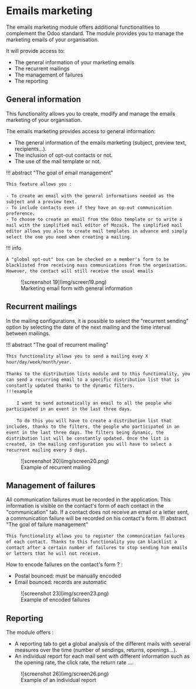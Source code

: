 # Emails marketing
The emails marketing module offers additional functionalities to complement the Odoo standard. The module provides you to manage the marketing emails of your organisation.

It will provide access to:

- The general information of your marketing emails
- The recurrent mailings
- The management of failures
- The reporting

## General information

This functionality allows you to create, modify and manage the emails marketing of your organisation.

The emails marketing provides access to general information:

- The general information of the emails marketing (subject, preview text, recipients...).
- The inclusion of opt-out contacts or not.
- The use of the mail template or not. 

!!! abstract "The goal of email management"

    This feature allows you :
    
    - To create an email with the general informations needed as the subject and a preview text.
    - To include contacts even if they have an op-out communication preference.
    - To choose to create an email from the Odoo template or to write a mail with the simplified mail editor of Mozaik. The simplified mail editor allows you also to create mail templates in advance and simply select the one you need when creating a mailing.

!!! info 

    A "global opt-out" box can be checked on a member's form to be blacklisted from receiving mass communications from the organisation. However, the contact will still receive the usual emails

<figure markdown>
![screenshot 19](img/screen19.png)
 <figcaption>Marketing email form with general information</figcaption>
</figure>

## Recurrent mailings

In the mailing configurations, it is possible to select the "recurrent sending" option by selecting the date of the next mailing and the time interval between mailings.

!!! abstract "The goal of recurrent mailing"

    This functionality allows you to send a mailing evey X hour/day/week/month/year. 
    
    Thanks to the distribution lists module and to this functionality, you can send a recurring email to a specific distribution list that is constantly updated thanks to the dynamic filters.
    !!!example 

        I want to send automatically an email to all the people who participated in an event in the last three days. 

        To do this you will have to create a distribution list that includes, thanks to the filters, the people who participated in an event in the last three days. The filters being dynamic, the distribution list will be constantly updated. Once the list is created, in the mailing configuration you will have to select a recurrent mailing every 3 days.

<figure markdown>
![screenshot 20](img/screen20.png)
 <figcaption>Example of recurrent mailing</figcaption>
</figure>  

## Management of failures

All communication failures must be recorded in the application. This information is visible on the contact's form of each contact in the "communication" tab. If a contact does not receive an email or a letter sent, a communication failure will be recorded on his contact's form.
!!! abstract "The goal of failure management"

    This functionality allows you to register the communication failures of each contact. Thanks to this functionality you can blacklist a contact after a certain number of failures to stop sending him emails or letters that he will not receive.

How to encode failures on the  contact's form ? :

- Postal bounced: must be manually encoded 
- Email bounced: records are automatic

<figure markdown>
![screenshot 23](img/screen23.png)
 <figcaption>Example of encoded failures</figcaption>
</figure>  

## Reporting

The module offers :

- A reporting tab to get a global analysis of the different mails with several measures over the time (number of sendings, returns, openings...).
- An individual report for each mail sent with different information such as the opening rate, the click rate, the return rate ....

<figure markdown>
![screenshot 26](img/screen26.png)
 <figcaption>Example of an individual report</figcaption>
</figure>  